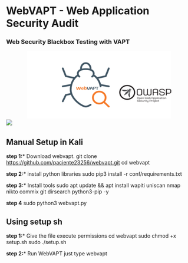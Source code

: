 # WebVAPT - Web Application Security Audit
###  Web Security Blackbox Testing with VAPT

<center><img src="https://raw.githubusercontent.com/paciente23256/webvapt/main/images/logo.png">
</center>

<a target="_blank" href="https://en.wikipedia.org/wiki/Python_(programming_language)">
<img src="https://img.shields.io/static/v1?label=python&message=3.10%20|%203.11&color=informational&logo=python"/>
</a>
<p></p>

## Manual Setup in Kali 

**step 1:*** Download webvapt. 
    git clone https://github.com/paciente23256/webvapt.git
    cd webvapt
    
**step 2:*** install python libraries
sudo pip3 install -r conf/requirements.txt

**step 3:*** Install tools
sudo apt update && apt install wapiti uniscan nmap nikto commix git dirsearch python3-pip -y

**step 4**
sudo python3 webvapt.py

## Using setup sh

**step 1:*** Give the file execute permissions
cd webvapt
sudo chmod +x setup.sh
sudo ./setup.sh

**step 2:*** Run WebVAPT
just type webvapt

